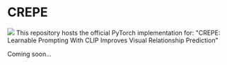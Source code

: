 # CREPE

![](https://img.shields.io/badge/pytorch-green)
This repository hosts the official PyTorch implementation for: "CREPE: Learnable Prompting With CLIP Improves Visual Relationship Prediction"

Coming soon...
